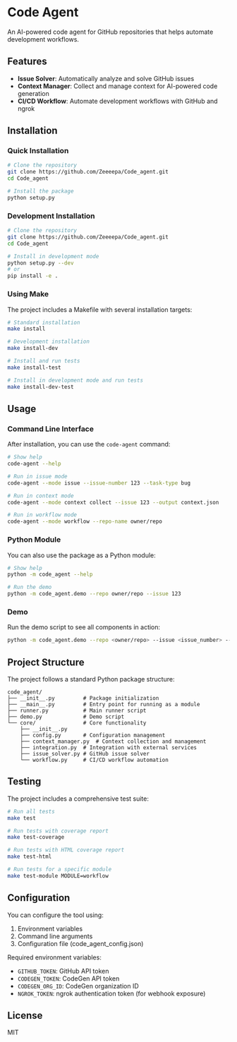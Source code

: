 # Code Agent

An AI-powered code agent for GitHub repositories that helps automate development workflows.

## Features

- **Issue Solver**: Automatically analyze and solve GitHub issues
- **Context Manager**: Collect and manage context for AI-powered code generation
- **CI/CD Workflow**: Automate development workflows with GitHub and ngrok

## Installation

### Quick Installation

```bash
# Clone the repository
git clone https://github.com/Zeeeepa/Code_agent.git
cd Code_agent

# Install the package
python setup.py
```

### Development Installation

```bash
# Clone the repository
git clone https://github.com/Zeeeepa/Code_agent.git
cd Code_agent

# Install in development mode
python setup.py --dev
# or
pip install -e .
```

### Using Make

The project includes a Makefile with several installation targets:

```bash
# Standard installation
make install

# Development installation
make install-dev

# Install and run tests
make install-test

# Install in development mode and run tests
make install-dev-test
```

## Usage

### Command Line Interface

After installation, you can use the `code-agent` command:

```bash
# Show help
code-agent --help

# Run in issue mode
code-agent --mode issue --issue-number 123 --task-type bug

# Run in context mode
code-agent --mode context collect --issue 123 --output context.json

# Run in workflow mode
code-agent --mode workflow --repo-name owner/repo
```

### Python Module

You can also use the package as a Python module:

```bash
# Show help
python -m code_agent --help

# Run the demo
python -m code_agent.demo --repo owner/repo --issue 123
```

### Demo

Run the demo script to see all components in action:

```bash
python -m code_agent.demo --repo <owner/repo> --issue <issue_number> --codegen-token <token> --codegen-org-id <org_id> --github-token <token>
```

## Project Structure

The project follows a standard Python package structure:

```
code_agent/
├── __init__.py         # Package initialization
├── __main__.py         # Entry point for running as a module
├── runner.py           # Main runner script
├── demo.py             # Demo script
└── core/               # Core functionality
    ├── __init__.py
    ├── config.py       # Configuration management
    ├── context_manager.py  # Context collection and management
    ├── integration.py  # Integration with external services
    ├── issue_solver.py # GitHub issue solver
    └── workflow.py     # CI/CD workflow automation
```

## Testing

The project includes a comprehensive test suite:

```bash
# Run all tests
make test

# Run tests with coverage report
make test-coverage

# Run tests with HTML coverage report
make test-html

# Run tests for a specific module
make test-module MODULE=workflow
```

## Configuration

You can configure the tool using:

1. Environment variables
2. Command line arguments
3. Configuration file (code_agent_config.json)

Required environment variables:

- `GITHUB_TOKEN`: GitHub API token
- `CODEGEN_TOKEN`: CodeGen API token
- `CODEGEN_ORG_ID`: CodeGen organization ID
- `NGROK_TOKEN`: ngrok authentication token (for webhook exposure)

## License

MIT
